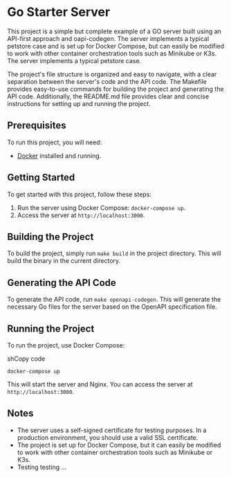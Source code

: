 Go Starter Server
===========================

This project is a simple but complete example of a GO server built using an API-first approach and oapi-codegen. The server implements a typical petstore case and is set up for Docker Compose, but can easily be modified to work with other container orchestration tools such as Minikube or K3s. The server implements a typical petstore case.

The project's file structure is organized and easy to navigate, with a clear separation between the server's code and the API code. The Makefile provides easy-to-use commands for building the project and generating the API code. Additionally, the README.md file provides clear and concise instructions for setting up and running the project.


Prerequisites
-------------

To run this project, you will need:

*   [Docker](https://www.docker.com/) installed and running.

Getting Started
---------------

To get started with this project, follow these steps:

1.  Run the server using Docker Compose: `docker-compose up`.
2.  Access the server at `http://localhost:3000`.


Building the Project
--------------------

To build the project, simply run `make build` in the project directory. This will build the binary in the current directory.

Generating the API Code
-----------------------

To generate the API code, run `make openapi-codegen`. This will generate the necessary Go files for the server based on the OpenAPI specification file.

Running the Project
-------------------

To run the project, use Docker Compose:

shCopy code

`docker-compose up`

This will start the server and Nginx. You can access the server at `http://localhost:3000`.

Notes
-----

*   The server uses a self-signed certificate for testing purposes. In a production environment, you should use a valid SSL certificate.
*   The project is set up for Docker Compose, but it can easily be modified to work with other container orchestration tools such as Minikube or K3s.
*   Testing testing ...